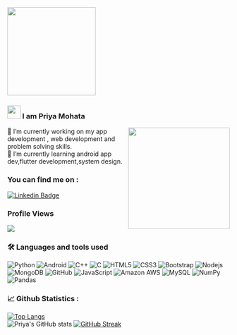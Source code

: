 
<img src="https://rishavanand.github.io/static/images/greetings.gif" align="center" height="200px"/>


###  <img src="https://raw.githubusercontent.com/MartinHeinz/MartinHeinz/master/wave.gif" width="30px"> I am Priya Mohata 
<img align='right' src="https://media.giphy.com/media/ieyl9zmCjO4b4t6qoY/giphy.gif" width="230">
🔭 I’m currently working on my app development , web development and problem solving skills. <br>
🌱 I’m currently learning android app dev,flutter development,system design.

 ### You can find me on :
[![Linkedin Badge](https://img.shields.io/badge/-priyamohata-blue?style=flat-square&logo=Linkedin&logoColor=white&link=https://www.linkedin.com/in/anirudhemmadi/)](https://www.linkedin.com/in/priya-mohata-a02170196/)
<br>
### Profile Views 
![](https://komarev.com/ghpvc/?username=Priya2410&color=blueviolet)
### :hammer_and_wrench: Languages and tools used <br> 
![Python](https://img.shields.io/badge/-Python-black?style=flat-square&logo=Python)
![Android](https://img.shields.io/badge/-Android-black?style=flat-square&logo=Android)
![C++](https://img.shields.io/badge/-C++-00599C?style=flat-square&logo=c)
![C](https://img.shields.io/badge/-C-00599C?style=flat-square&logo=c)
![HTML5](https://img.shields.io/badge/-HTML5-E34F26?style=flat-square&logo=html5&logoColor=white)
![CSS3](https://img.shields.io/badge/-CSS3-1572B6?style=flat-square&logo=css3)
![Bootstrap](https://img.shields.io/badge/-Bootstrap-563D7C?style=flat-square&logo=bootstrap)
![Nodejs](https://img.shields.io/badge/-Nodejs-black?style=flat-square&logo=Node.js)
![MongoDB](https://img.shields.io/badge/-MongoDB-black?style=flat-square&logo=mongodb)
![GitHub](https://img.shields.io/badge/-GitHub-181717?style=flat-square&logo=github)
![JavaScript](https://img.shields.io/badge/-JavaScript-black?style=flat-square&logo=javascript)
![Amazon AWS](https://img.shields.io/badge/Amazon%20AWS-232F3E?style=flat-square&logo=amazon-aws)
![MySQL](https://img.shields.io/badge/mysql-%2300f.svg?style=for-the-badge&logo=mysql&logoColor=white)
![NumPy](https://img.shields.io/badge/numpy-%23013243.svg?style=for-the-badge&logo=numpy&logoColor=white)
![Pandas](https://img.shields.io/badge/pandas-%23150458.svg?style=for-the-badge&logo=pandas&logoColor=white)
<br>
### 	:chart_with_upwards_trend: Github Statistics :
[![Top Langs](https://github-readme-stats.vercel.app/api/top-langs/?username=Priya2410&layout=compact&show_icons=true&theme=highcontrast)](https://github.com/Priya2410/github-readme-stats)     
![Priya's GitHub stats](https://github-readme-stats.vercel.app/api?username=Priya2410&show_icons=true&theme=highcontrast)
[![GitHub Streak](https://github-readme-streak-stats.herokuapp.com/?user=Priya2410&theme=highcontrast)](https://git.io/streak-stats)

<!-- Here are some ideas to get you started:

- 🔭 I’m currently working on my app development , web development and problem solving skills.
- 📫 How to reach me: 
<link href="
- 😄 Pronouns: ...
- ⚡ Fun fact: ...
--> 
